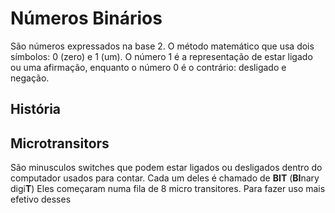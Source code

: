 # Números Binários

São números expressados na base 2. O método matemático que usa dois símbolos: 0 (zero) e 1 (um).
O número 1 é a representação de estar ligado ou uma afirmação, enquanto o número 0 é o contrário: desligado e negação.

## História

## Microtransitors

São minusculos switches que podem estar ligados ou desligados dentro do computador usados para contar. Cada um deles é chamado de **BIT** (**BI**nary digi**T**)
Eles começaram numa fila de 8 micro transitores. Para fazer uso mais efetivo desses
